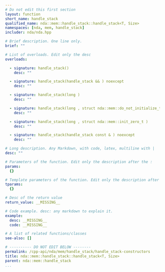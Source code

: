 ```yaml
---
# Do not edit this first section
layout: function
short_name: handle_stack
qualified_name: nda::mem::handle_stack::handle_stack<T, Size>
namespaces: [nda, mem, handle_stack]
includer: nda/nda.hpp

# Brief description. One line only.
brief: ""

# List of overloads. Edit only the desc
overloads:

  - signature: handle_stack()
    desc: ""

  - signature: handle_stack(handle_stack && ) noexcept
    desc: ""

  - signature: handle_stack(long )
    desc: ""

  - signature: handle_stack(long , struct nda::mem::do_not_initialize_t )
    desc: ""

  - signature: handle_stack(long , struct nda::mem::init_zero_t )
    desc: ""

  - signature: handle_stack(handle_stack const & ) noexcept
    desc: ""

# Long description. Any Markdown, with code, latex, multiline with |
desc: ""

# Parameters of the function. Edit only the description after the :
params:
  {}

# Template parameters of the function. Edit only the description after the :
tparams:
  {}

# Desc of the return value
return_value: __MISSING__

# Code example. desc: any markdown to explain it.
example:
  desc: __MISSING__
  code: __MISSING__

# A list of related functions/classes
see-also: []

# ---------- DO NOT EDIT BELOW --------
permalink: /cpp-api/nda/mem/handle_stack/handle_stack-constructors
title: nda::mem::handle_stack::handle_stack<T, Size>
parent: nda::mem::handle_stack
...
```


